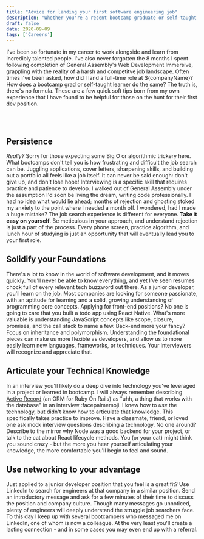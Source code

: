 ```yaml
---
title: "Advice for landing your first software engineering job"
description: "Whether you're a recent bootcamp graduate or self-taught, landing that first dev role is daunting.  These soft tips are part of what I learned along the way after completing General Assembly, and helped to instill confidence as I moved forward in the job search."
draft: false
date: 2020-09-09
tags: ['Careers']
---
```


I've been so fortunate in my career to work alongside and learn from incredibly talented people.  I've also never forgotten the 8 months I spent following completion of General Assembly's Web Development Immersive, grappling with the reality of a harsh and competitve job landscape.   Often times I've been asked, how did I land a full-time role at ${companyName}?   How does a bootcamp grad or self-taught learner do the same?   The truth is, there's no formula.  These are a few quick soft tips born from my own experience that I have found to be helpful for those on the hunt for their first dev position.

<br /><br />

## Persistence

<em>Really?</em>  Sorry for those expecting some Big O or algorithmic trickery here.  What bootcamps don't tell you is how frustrating and difficult the job search can be.  Juggling applications, cover letters, sharpening skills, and building out a portfolio all feels like a job itself.  It can never be said enough: don't give up, and don't lose hope!  Interviewing is a specific skill that requires practice and patience to develop.  I walked out of General Assembly under the assumption I'd soon be living the dream, writing code professionally.  I had no idea what would lie ahead; months of rejection and ghosting stoked my anxiety to the point where I needed a month off.  I wondered, had I made a huge mistake?  The job search experience is different for everyone.  <b>Take it easy on yourself</b>.  Be meticulous in your approach, and understand rejection is just a part of the process.  Every phone screen, practice algorithm, and lunch hour of studying is just an opportunity that will eventually lead you to your first role.

## Solidify your Foundations

There's a lot to know in the world of software development, and it moves quickly.  You'll never be able to know everything, and yet I've seen resumes chock full of every relevant tech buzzword out there.  As a junior developer, you'll learn on the job.  Most companies are looking for someone passionate, with an aptitude for learning and a solid, growing understanding of programming core concepts.  Applying for front-end positions?  No one is going to care that you built a todo app using React Native.  What's more valuable is understanding JavaScript concepts like scope, closure, promises, and the call stack to name a few.  Back-end more your fancy?  Focus on inheritance and polymorphism.  Understanding the foundational pieces can make us more flexible as developers, and allow us to more easily learn new languages, frameworks, or techniques.  Your interviewers will recognize and appreciate that.

## Articulate your Technical Knowledge

In an interview you'll likely do a deep dive into technology you've leveraged in a project or learned in bootcamp.  I will always remember describing <a href="https://guides.rubyonrails.org/active_record_querying.html">Active Record</a> (an ORM for Ruby On Rails) as "uhh, a thing that works with the database" in an interview :facepalmemoji.  I knew how to <i>use</i> the technology, but didn't know how to articulate that knowledge.  This specifically takes practice to improve.  Have a classmate, friend, or loved one ask mock interview questions describing a technology.  No one around?  Describe to the mirror why Node was a good backend for your project, or talk to the cat about React lifecycle methods.  You (or your cat) might think you sound crazy - but the more you hear yourself articulating your knowledge, the more comfortable you'll begin to feel and sound.

## Use networking to your advantage

Just applied to a junior developer position that you feel is a great fit?  Use LinkedIn to search for engineers at that company in a similar position.  Send an introductory message and ask for a few minutes of their time to discuss the position and company culture.  Though many messages go unnoticed, plenty of engineers will deeply understand the struggle job searchers face.  To this day I keep up with several bootcampers who messaged me on LinkedIn, one of whom is now a colleague.  At the very least you'll create a lasting connection - and in some cases you may even end up with a referral.
